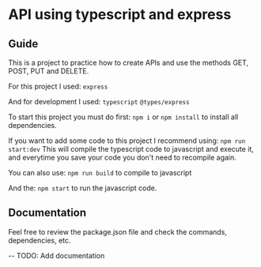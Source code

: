 # API using typescript and express

## Guide

This is a project to practice how to create APIs and use the methods GET, POST, PUT and DELETE.

For this project I used:
    ```express```

And for development I used:
    ```typescript```
    ```@types/express```

To start this project you must do first:
    ```npm i``` or ```npm install```
to install all dependencies.

If you want to add some code to this project I recommend using:
    ```npm run start:dev```
This will compile the typescript code to javascript and execute it, and everytime you save your code
you don't need to recompile again.

You can also use:
    ```npm run build```
to compile to javascript

And the:
    ```npm start```
to run the javascript code.

## Documentation

Feel free to review the package.json file and check the commands, dependencies, etc.

-- TODO: Add documentation